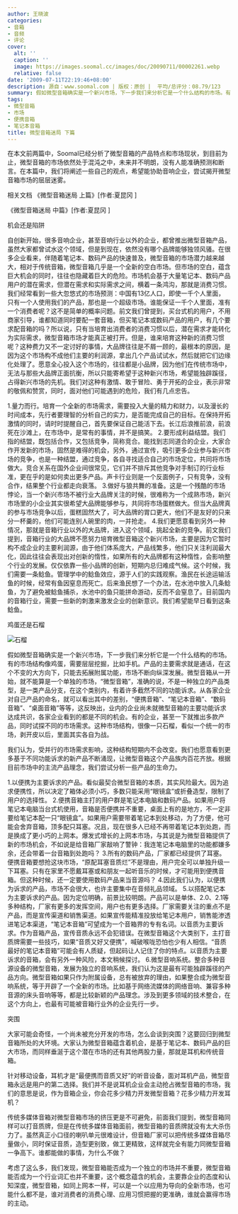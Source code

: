 ```yaml
---
author: 王晓波
categories:
- 音箱
- 音频
- 评论
cover:
  alt: ''
  caption: ''
  image: https://images.soomal.cc/images/doc/20090711/00002261.webp
  relative: false
date: '2009-07-11T22:19:46+08:00'
description: 源自：www.soomal.com | 版权：原创 |  平均/总评分：08.79/123
summary: 假如微型音箱确实是一个新兴市场，下一步我们来分析它是一个什么结构的市场。有的市场结构像鸡蛋，需要层层挖掘，比如手机。产品的主要需求就是通话，在这个不变的大方向下，只能去拓展附属功能，市场不断向纵深发展。微型音箱从一开始，就不能算是一个单独的市场，“微型音箱”，准确的说，不是一种独立的产品类型，是一类产品分支，在这个类别内，有着许多截然不同的功能诉求。从各家企业对自己产品的命名，就可以看出其中的差别，“便携音箱”、“笔记本音箱”、“数码音箱”、“桌面音箱”等等，这反映出，业内的企业尚未就微型音箱的主要功能诉求达成共识，各家企业看到的都是不同的机会。有的企业，甚至一下就推出多款产品，同时试探不同的市场需求。这种市场结构，很像一只石榴，看似一个统一的市场，剥开皮以后，里面其实各自为战
tags:
- 微型音箱
- 市场
- 便携音箱
- 笔记本音箱
title: 微型音箱迷局 下篇
---
```


在本文前两篇中，Soomal已经分析了微型音箱的产品特点和市场现状，到目前为止，微型音箱的市场依然处于混沌之中，未来并不明朗，没有人能准确预测和断言。在本篇中，我们将阐述一些自己的观点，希望能协助音响企业，尝试揭开微型音箱市场的层层迷雾。



相关文档
《微型音箱迷局 上篇》[作者:夏昆冈 ]

《微型音箱迷局 中篇》[作者:夏昆冈 ]



机会还是陷阱



自创新开始，很多音响企业，甚至音响行业以外的企业，都曾推出微型音箱产品，虽然大家都曾试水这个领域，但是到现在，依然没有哪个品牌能够独领风骚。在很多企业看来，伴随着笔记本、数码产品的快速普及，微型音箱的市场潜力越来越大，相对于传统音箱，微型音箱几乎是一个全新的空白市场。但市场的空白，蕴含巨大机会的同时，往往也隐藏着巨大的危险。市场机会基于大量笔记本、数码产品用户的潜在需求，但潜在需求和实际需求之间，横着一条鸿沟，那就是消费习惯。我们经常看到一些大忽悠式的市场预测：中国有13亿人口，即使一千个人里面，只有一个人使用我们的产品，那也是一个超级市场。谁能保证一千个人里面，准有一个消费者呢？这不是简单的概率问题。前文我们曾提到，买台式机的用户，不用商家引导，谁都知道同时要配一套音箱，但买笔记本或数码产品的用户，有几个要求配音箱的吗？所以说，只有当培育出消费者的消费习惯以后，潜在需求才能转化为实际需求，微型音箱市场才能真正被打开。但是，谁来培育这种新的消费习惯呢？这种费力又不一定讨好的事情，大品牌往往是不屑一顾的，最根本的原因，是因为这个市场构不成他们主要的利润源，拿出几个产品试试水，然后就把它们边缘化处理了。愿意全心投入这个市场的，往往都是小品牌，因为他们在传统市场中，无法与那些大品牌正面抗衡，所以只能寄希望于这种新兴市场，希望能独辟蹊径，占得新兴市场的先机。我们对这种有激情、敢于冒险、勇于开拓的企业，表示非常的敬佩和赞赏，同时，面对他们可能遇到的危险，我们有几点忠告。



1.量力而行。培育一个全新的市场需求，需要投入大量的精力和财力，以及漫长的时间成本，先行者要理智的分析自己的实力，是否能完成自己的目标。在保持开拓激情的同时，请时时提醒自己，首先要保证自己能活下去。长江后浪推前浪，前浪死在沙滩上，在市场中，是常有的事情，并不是搞笑。
2.要形成利益结盟。我们指的结盟，既包括合作，又包括竞争，简称竞合。能找到志同道合的企业，大家合作开发新的市场，固然是难得的机会，另外，通过宣传，吸引更多企业参与新兴市场的竞争，也是一种结盟，通过竞争，各自寻找适合自己的市场定位，共同将市场做大。竞合关系在国外企业间很常见，它们并不排斥其他竞争对手制订的行业标准，更在乎的是如何卖出更多产品。声卡行业则是一个反面例子，只有竞争，没有合作，结果整个行业都走向衰落。
3.做好与狼共舞的准备。这是一个残酷的市场悖论，当一个新兴市场不被行业大品牌关注的时候，很难称为一个成熟市场，新兴市场里的小企业其实很希望大品牌能够参与，共同将市场蛋糕做大。但当大品牌真的参与市场竞争以后，蛋糕固然大了，可大品牌的胃口更大，他们不是友好的只来分一杯羹的，他们可能连别人碗里的肉，一并抢走。
4.我们更愿意看到另外一种情况，那就是音箱行业以外的大品牌，进入这个领域，挑起全新的竞争。前文我们提到，音箱行业的大品牌不愿努力培育微型音箱这个新兴市场，主要是因为它暂时构不成企业的主要利润源，由于他们体系庞大，产品线繁多，他们只关注利润最大化，因此往往会表现出对创新的惰性，如果所有的大品牌都有这种惰性，会影响整个行业的发展。仅仅依靠一些小品牌的创新，短期内总归难成气候。这个时候，我们需要一条鲶鱼。管理学中的鲶鱼效应，源于人们的实践观察。渔民在长途运输活鱼的时候，经常有鱼因窒息而死亡。后来渔民想了一个办法，在水池中放入几条鲶鱼，为了避免被鲶鱼捕杀，水池中的鱼只能拼命游动，反而不会窒息了。目前国内的音箱行业，需要一些新的刺激来激发企业的创新意识。我们希望能早日看到这条鲶鱼。



鸡蛋还是石榴



![石榴](https://images.soomal.cc/images/doc/20090711/00002261.webp)



假如微型音箱确实是一个新兴市场，下一步我们来分析它是一个什么结构的市场。有的市场结构像鸡蛋，需要层层挖掘，比如手机。产品的主要需求就是通话，在这个不变的大方向下，只能去拓展附属功能，市场不断向纵深发展。微型音箱从一开始，就不能算是一个单独的市场，“微型音箱”，准确的说，不是一种独立的产品类型，是一类产品分支，在这个类别内，有着许多截然不同的功能诉求。从各家企业对自己产品的命名，就可以看出其中的差别，“便携音箱”、“笔记本音箱”、“数码音箱”、“桌面音箱”等等，这反映出，业内的企业尚未就微型音箱的主要功能诉求达成共识，各家企业看到的都是不同的机会。有的企业，甚至一下就推出多款产品，同时试探不同的市场需求。这种市场结构，很像一只石榴，看似一个统一的市场，剥开皮以后，里面其实各自为战。



我们认为，受并行的市场需求影响，这种结构短期内不会改变。我们也愿意看到更多基于不同功能诉求的新产品不断涌现，让微型音箱这个产品族内百花齐放。根据目前市场中的主流产品理念，我们尝试分析一些产品的生命力。



1.以便携为主要诉求的产品。看似最契合微型音箱的本质，其实风险最大。因为追求便携性，所以决定了箱体必须小巧，多数只能采用“眼镜盒”或折叠造型，限制了用户的选择性。
2.便携音箱主打的用户群是笔记本电脑和数码产品。如果用户将笔记本电脑当台式机使用，音箱是否便携并不重要，桌面上有的是地方，不一定非要给笔记本配一只“眼镜盒”。如果用户需要带着笔记本到处移动，为了方便，他可能会舍弃音箱，顶多配只耳塞。况且，现在很多人已经不再带着笔记本到处跑，而是换成了更小巧的上网本。爆发式增长的上网本市场，与其说是为微型音箱提供了新的市场机会，不如说是给音箱厂家敲响了警钟：我连笔记本电脑里的功能都嫌多余，还会带着一台音箱到处跑吗？
3.所有的数码产品，厂家都已经提供了耳塞。便携音箱要想抢这块市场，“原配耳塞音质烂”不是理由，用户完全可以单独升级一下耳塞。只有在家里不愿戴耳塞或和朋友一起听音乐的时候，才可能用到便携音箱。但这种时候，还一定要使用数码产品来当音源吗？
4.因此我们认为，以便携为诉求的产品，市场不会很大，也许主要集中在音频礼品领域。
5.以搭配笔记本为主要诉求的产品。因为定位明确，前景比较明朗。产品可以是单体、2.0、2.1等多种结构，厂家有更多的发挥空间，用户也有更多选择。厂家需要关注的重点不是产品，而是宣传渠道和销售渠道。如果宣传能精准投放给笔记本用户，销售能渗透进笔记本渠道，“笔记本音箱”可望成为一个音箱界的专有名词。以音质为主要诉求。作为音箱产品，宣传音质永远不会犯错误。在微型音箱这个大类别下，主打音质牌需要一些技巧，如果“音质又好又便携”，喊破喉咙恐怕也少有人相信。“音质最好的笔记本音箱”可能会有人质疑，但起码让人记住了你的特点。以音质为主要诉求的音箱，会有另外一种风险，本文稍候探讨。
6.微型音响系统。整合多种音源设备的微型音箱，发展为独立的音响系统，我们认为这是最有可能独辟蹊径的产品方向。微型音箱如果只作为附属设备，总有被放弃的理由，如果整合成为微型音响系统，等于开辟了一个全新的市场。比如基于网络流媒体的网络音响、兼容多种音源的床头音响等等，都是比较新颖的产品理念。涉及到更多领域的技术整合，在这个方向上，也最有可能被音箱行业外的企业先行一步。



突围



大家可能会奇怪，一个尚未被充分开发的市场，怎么会谈到突围？这要回归到微型音箱所处的大环境。大家认为微型音箱蕴含着机会，是基于笔记本、数码产品的巨大市场，而同样垂涎于这个潜在市场的还有其他两股力量，那就是耳机和传统音箱。



针对移动设备，耳机才是“最便携而音质又好”的听音设备，面对耳机产品，微型音箱永远是用户的第二选择。我们并不是说耳机企业会主动抢占微型音箱的市场，我们的意思是说，作为音箱企业，你会花多少精力开发微型音箱？花多少精力开发耳机？



传统多媒体音箱对微型音箱市场的挤压更是不可避免，前面我们提到，微型音箱同样可以打音质牌，但是在传统多媒体音箱面前，微型音箱的音质牌就没有太大杀伤力了。虽然真正小口径的喇叭单元很难设计，但音箱厂家可以把传统多媒体音箱尽量做小，同时保证音质，造型更别致，做工更精致，这样就完全有能力同微型音箱一争高下。谁都能做的事情，为什么不做？



考虑了这么多，我们发现，微型音箱能否成为一个独立的市场并不重要，微型音箱能否成为一个行业词汇也并不重要，这个概念蕴含的机会，主要靠企业的态度和认知深度，微型音箱，如同上网本一样，可以是一个以应用为导向的全新市场，也可能什么都不是，谁对消费者的消费心理、应用习惯把握的更准确，谁就会赢得市场的主动。